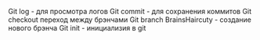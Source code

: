 Git log - для просмотра логов 
Git commit - для сохранения коммитов
Git checkout переход между брэнчами
Git branch BrainsHaircuty - создание нового брэнча
Git init - инициализия в git